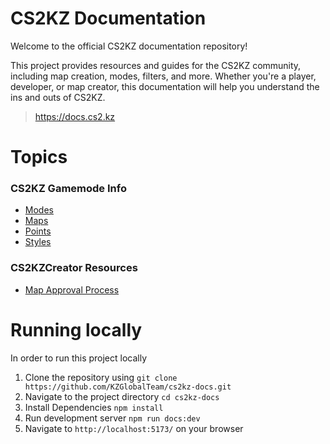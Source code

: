 # CS2KZ Documentation

Welcome to the official CS2KZ documentation repository! 

This project provides resources and guides for the CS2KZ community, including map creation, modes, filters, 
and more. Whether you're a player, developer, or map creator, this documentation will help you understand the ins and outs of CS2KZ.

> https://docs.cs2.kz

# Topics

### CS2KZ Gamemode Info
- [Modes](./docs/guides/Modes.md)
- [Maps](./docs/guides/Maps.md)
- [Points](./docs/guides/Points.md)
- [Styles](./docs/guides/Styles.md)

### CS2KZCreator Resources

- [Map Approval Process](./docs/guides/MapApproval.md)

# Running locally

In order to run this project locally

1. Clone the repository using `git clone https://github.com/KZGlobalTeam/cs2kz-docs.git`
2. Navigate to the project directory `cd cs2kz-docs`
3. Install Dependencies `npm install`
4. Run development server `npm run docs:dev`
5. Navigate to `http://localhost:5173/` on your browser
